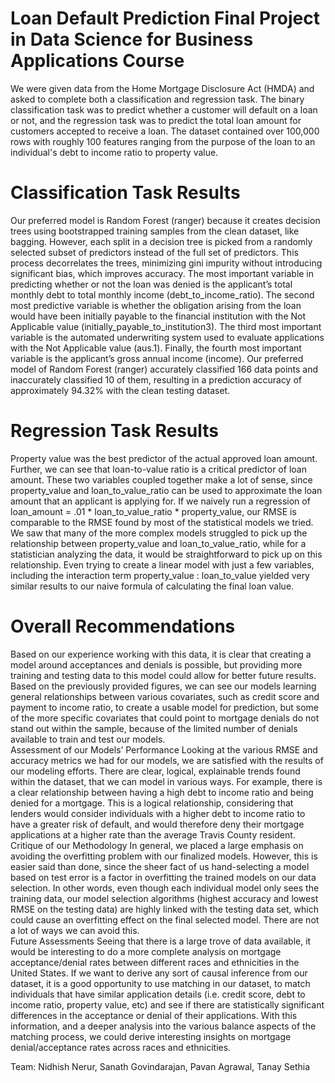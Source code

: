 # Loan Default Prediction Final Project in Data Science for Business Applications Course
We were given data from the Home Mortgage Disclosure Act (HMDA) and asked to complete both a classification and regression task. The binary classification task was to predict whether a customer will default on a loan or not, and the regression task was to predict the total loan amount for customers accepted to receive a loan. The dataset contained over 100,000 rows with roughly 100 features ranging from the purpose of the loan to an individual's debt to income ratio to property value. 

# Classification Task Results
Our preferred model is Random Forest (ranger) because it creates decision trees using bootstrapped training samples from the clean dataset, like bagging. However, each split in a decision tree is picked from a randomly selected subset of predictors instead of the full set of predictors. This process decorrelates the trees, minimizing gini impurity without introducing significant bias, which improves accuracy. The most important variable in predicting whether or not the loan was denied is the applicant’s total monthly debt to total monthly income (debt_to_income_ratio). The second most predictive variable is whether the obligation arising from the loan would have been initially payable to the financial institution with the Not Applicable value (initially_payable_to_institution3). The third most important variable is the automated underwriting system used to evaluate applications with the Not Applicable value (aus.1). Finally, the fourth most important variable is the applicant’s gross annual income (income). Our preferred model of Random Forest (ranger) accurately classified 166 data points and inaccurately classified 10 of them, resulting in a prediction accuracy of approximately 94.32% with the clean testing dataset.

# Regression Task Results
Property value was the best predictor of the actual approved loan amount. Further, we can see that loan-to-value ratio is a critical predictor of loan amount. These two variables coupled together make a lot of sense, since property_value and loan_to_value_ratio can be used to approximate the loan amount that an applicant is applying for. If we naively run a regression of loan_amount = .01 * loan_to_value_ratio * property_value, our RMSE is comparable to the RMSE found by most of the statistical models we tried. We saw that many of the more complex models struggled to pick up the relationship between property_value and loan_to_value_ratio, while for a statistician analyzing the data, it would be straightforward to pick up on this relationship. Even trying to create a linear model with just a few variables, including the interaction term property_value : loan_to_value yielded very similar results to our naive formula of calculating the final loan value.

# Overall Recommendations
Based on our experience working with this data, it is clear that creating a model around acceptances and denials is possible, but providing more training and testing data to this model could allow for better future results. Based on the previously provided figures, we can see our models learning general relationships between various covariates, such as credit score and payment to income ratio, to create a usable model for prediction, but some of the more specific covariates that could point to mortgage denials do not stand out within the sample, because of the limited number of denials available to train and test our models. <br>
Assessment of our Models’ Performance
Looking at the various RMSE and accuracy metrics we had for our models, we are satisfied with the results of our modeling efforts. There are clear, logical, explainable trends found within the dataset, that we can model in various ways. For example, there is a clear relationship between having a high debt to income ratio and being denied for a mortgage. This is a logical relationship, considering that lenders would consider individuals with a higher debt to income ratio to have a greater risk of default, and would therefore deny their mortgage applications at a higher rate than the average Travis County resident. <br>
Critique of our Methodology
In general, we placed a large emphasis on avoiding the overfitting problem with our finalized models. However, this is easier said than done, since the sheer fact of us hand-selecting a model based on test error is a factor in overfitting the trained models on our data selection. In other
words, even though each individual model only sees the training data, our model selection algorithms (highest accuracy and lowest RMSE on the testing data) are highly linked with the testing data set, which could cause an overfitting effect on the final selected model. There are not a lot of ways we can avoid this. <br>
Future Assessments
Seeing that there is a large trove of data available, it would be interesting to do a more complete analysis on mortgage acceptance/denial rates between different races and ethnicities in the United States. If we want to derive any sort of causal inference from our dataset, it is a good opportunity to use matching in our dataset, to match individuals that have similar application details (i.e. credit score, debt to income ratio, property value, etc) and see if there are statistically significant differences in the acceptance or denial of their applications. With this information, and a deeper analysis into the various balance aspects of the matching process, we could derive interesting insights on mortgage denial/acceptance rates across races and ethnicities. <br>

Team: Nidhish Nerur, Sanath Govindarajan, Pavan Agrawal, Tanay Sethia
